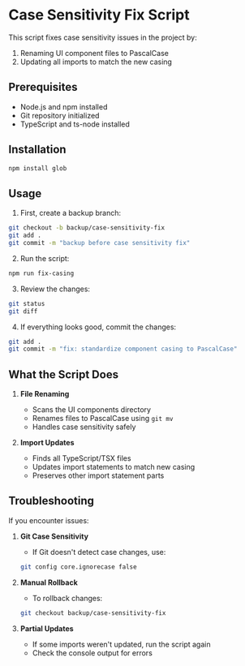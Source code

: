 # Case Sensitivity Fix Script

This script fixes case sensitivity issues in the project by:

1. Renaming UI component files to PascalCase
2. Updating all imports to match the new casing

## Prerequisites

- Node.js and npm installed
- Git repository initialized
- TypeScript and ts-node installed

## Installation

```bash
npm install glob
```

## Usage

1. First, create a backup branch:

```bash
git checkout -b backup/case-sensitivity-fix
git add .
git commit -m "backup before case sensitivity fix"
```

2. Run the script:

```bash
npm run fix-casing
```

3. Review the changes:

```bash
git status
git diff
```

4. If everything looks good, commit the changes:

```bash
git add .
git commit -m "fix: standardize component casing to PascalCase"
```

## What the Script Does

1. **File Renaming**

   - Scans the UI components directory
   - Renames files to PascalCase using `git mv`
   - Handles case sensitivity safely

2. **Import Updates**
   - Finds all TypeScript/TSX files
   - Updates import statements to match new casing
   - Preserves other import statement parts

## Troubleshooting

If you encounter issues:

1. **Git Case Sensitivity**

   - If Git doesn't detect case changes, use:

   ```bash
   git config core.ignorecase false
   ```

2. **Manual Rollback**

   - To rollback changes:

   ```bash
   git checkout backup/case-sensitivity-fix
   ```

3. **Partial Updates**
   - If some imports weren't updated, run the script again
   - Check the console output for errors
